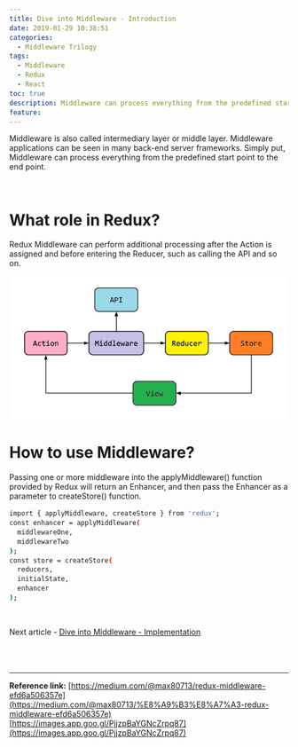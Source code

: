 ```yaml
---
title: Dive into Middleware - Introduction
date: 2019-01-29 10:38:51
categories:
  - Middleware Trilogy
tags:
  - Middleware
  - Redux
  - React
toc: true
description: Middleware can process everything from the predefined start point to the end point.
feature:
---
```

Middleware is also called intermediary layer or middle layer. Middleware applications can be seen in many back-end server frameworks. Simply put, Middleware can process everything from the predefined start point to the end point.
<!-- more -->
<br>

# What role in Redux?
Redux Middleware can perform additional processing after the Action is assigned and before entering the Reducer, such as calling the API and so on. 

![Middleware's role](/images/redux-architecture-overview-middleware.png)
<br>

# How to use Middleware?
Passing one or more middleware into the applyMiddleware() function provided by Redux will return an Enhancer, and then pass the Enhancer as a parameter to createStore() function.

```sh
import { applyMiddleware, createStore } from 'redux';
const enhancer = applyMiddleware(
  middlewareOne,
  middlewareTwo
);
const store = createStore(
  reducers,
  initialState,
  enhancer
);
```
<br>

Next article - [Dive into Middleware - Implementation](http://tingkaiwu.com/2019/02/03/deep-dive-into-middleware-2/)
<br><br><br><br>

----------------------------------------------------------

**Reference link:**
[https://medium.com/@max80713/redux-middleware-efd6a506357e](https://medium.com/@max80713/%E8%A9%B3%E8%A7%A3-redux-middleware-efd6a506357e)
[https://images.app.goo.gl/PjjzpBaYGNcZrpq87](https://images.app.goo.gl/PjjzpBaYGNcZrpq87)
